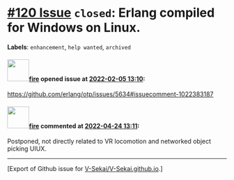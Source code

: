 # [\#120 Issue](https://github.com/V-Sekai/V-Sekai.github.io/issues/120) `closed`: Erlang compiled for Windows on Linux.
**Labels**: `enhancement`, `help wanted`, `archived`


#### <img src="https://avatars.githubusercontent.com/u/32321?u=c2e06a3d2b49a467aa907e54aa259516440267cc&v=4" width="50">[fire](https://github.com/fire) opened issue at [2022-02-05 13:10](https://github.com/V-Sekai/V-Sekai.github.io/issues/120):

https://github.com/erlang/otp/issues/5634#issuecomment-1022383187

#### <img src="https://avatars.githubusercontent.com/u/32321?u=c2e06a3d2b49a467aa907e54aa259516440267cc&v=4" width="50">[fire](https://github.com/fire) commented at [2022-04-24 13:11](https://github.com/V-Sekai/V-Sekai.github.io/issues/120#issuecomment-1107839266):

Postponed, not directly related to VR locomotion and networked object picking UIUX.


-------------------------------------------------------------------------------



[Export of Github issue for [V-Sekai/V-Sekai.github.io](https://github.com/V-Sekai/V-Sekai.github.io).]
